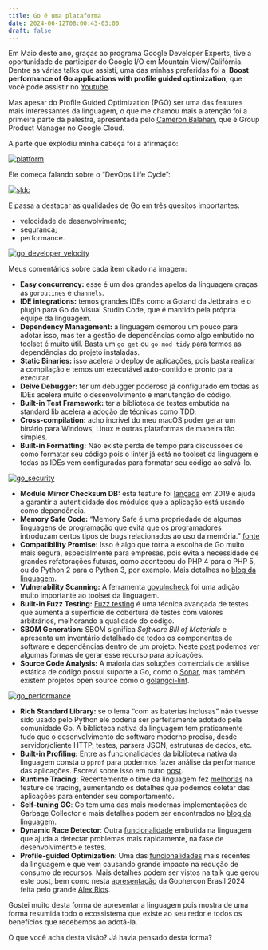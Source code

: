 ```yaml
---
title: Go é uma plataforma
date: 2024-06-12T08:00:43-03:00
draft: false
---
```

Em Maio deste ano, graças ao programa Google Developer Experts, tive a oportunidade de participar do Google I/O em Mountain View/Califórnia. Dentre as várias talks que assisti, uma das minhas preferidas foi a **‌ Boost performance of Go applications with profile guided optimization**, que você pode assistir no [Youtube](https://www.youtube.com/watch?v=FwzE5Sdhhdw). 

Mas apesar do Profile Guided Optimization (PGO) ser uma das features mais interessantes da linguagem, o que me chamou mais a atenção foi a primeira parte da palestra, apresentada pelo [Cameron Balahan](https://www.linkedin.com/in/cameronbalahan/), que é Group Product Manager no Google Cloud.

A parte que explodiu minha cabeça foi a afirmação:

[![platform](/images/posts/go_is_a_platform.png)](/images/posts/go_is_a_platform.png)

Ele começa falando sobre o “DevOps Life Cycle”:

[![sldc](/images/posts/sldc.png)](/images/posts/sldc.png)

E passa a destacar as qualidades de Go em três quesitos importantes:

- velocidade de desenvolvimento;
- segurança;
- performance.

[![go_developer_velocity](/images/posts/go_developer_velocity.png)](/images/posts/go_developer_velocity.png)

Meus comentários sobre cada item citado na imagem:

- **Easy concurrency:** esse é um dos grandes apelos da linguagem graças as `goroutines` e `channels`.
- **IDE integrations:** temos grandes IDEs como a Goland da Jetbrains e o plugin para Go do Visual Studio Code, que é mantido pela própria equipe da linguagem.
- **Dependency Management:** a linguagem demorou um pouco para adotar isso, mas ter a gestão de dependências como algo embutido no toolset é muito útil. Basta um `go get` ou `go mod tidy` para termos as dependências do projeto instaladas. 
- **Static Binaries:** isso acelera o deploy de aplicações, pois basta realizar a compilação e temos um executável auto-contido e pronto para executar.
- **Delve Debugger:** ter um debugger poderoso já configurado em todas as IDEs acelera muito o desenvolvimento e manutenção do código.
- **Built-in Test Framework:** ter a biblioteca de testes embutida na standard lib acelera a adoção de técnicas como TDD.
- **Cross-compilation:** acho incrível do meu macOS poder gerar um binário para Windows, Linux e outras plataformas de maneira tão simples. 
- **Built-in Formatting:** Não existe perda de tempo para discussões de como formatar seu código pois o linter já está no toolset da linguagem e todas as IDEs vem configuradas para formatar seu código ao salvá-lo.

[![go_security](/images/posts/go_security.png)](/images/posts/go_security.png)

- **Module Mirror Checksum DB:** esta feature foi [lançada](https://go.dev/blog/module-mirror-launch) em 2019 e ajuda a garantir a autenticidade dos módulos que a aplicação está usando como dependência. 
- **Memory Safe Code:** “Memory Safe é uma propriedade de algumas linguagens de programação que evita que os programadores introduzam certos tipos de bugs relacionados ao uso da memória.” [fonte](https://www.memorysafety.org/docs/memory-safety/)
- **Compatibility Promise:** Isso é algo que torna a escolha de Go muito mais segura, especialmente para empresas, pois evita a necessidade de grandes refatorações futuras, como aconteceu do PHP 4 para o PHP 5, ou do Python 2 para o Python 3, por exemplo. Mais detalhes no [blog da linguagem](https://go.dev/blog/compat).
- **Vulnerability Scanning:** A ferramenta [govulncheck](https://go.dev/doc/security/vuln/) foi uma adição muito importante ao toolset da linguagem.
- **Built-in Fuzz Testing:** [Fuzz testing](https://go.dev/doc/security/fuzz/) é uma técnica avançada de testes que aumenta a superfície de cobertura de testes com valores arbitrários, melhorando a qualidade do código. 
- **SBOM Generation:** SBOM significa *Software Bill of Materials* e apresenta um inventário detalhado de todos os componentes de software e dependências dentro de um projeto. Neste [post](https://earthly.dev/blog/generating-sbom/) podemos ver algumas formas de gerar esse recurso para aplicações.
- **Source Code Analysis:** A maioria das soluções comerciais de análise estática de código possui suporte a Go, como o [Sonar](https://www.sonarsource.com/knowledge/languages/go/), mas também existem projetos open source como o [golangci-lint](https://golangci-lint.run/).

[![go_performance](/images/posts/go_performance.png)](/images/posts/go_performance.png)

- **Rich Standard Library:** se o lema “com as baterias inclusas” não tivesse sido usado pelo Python ele poderia ser perfeitamente adotado pela comunidade Go. A biblioteca nativa da linguagem tem praticamente tudo que o desenvolvimento de software moderno precisa, desde servidor/cliente HTTP, testes, parsers JSON, estruturas de dados, etc.
- **Built-in Profiling:** Entre as funcionalidades da biblioteca nativa da linguagem consta o `pprof` para podermos fazer análise da performance das aplicações. Escrevi sobre isso em outro [post](https://eltonminetto.dev/post/2020-04-08-golang-pprof/).
- **Runtime Tracing:** Recentemente o time da linguagem fez [melhorias](https://go.dev/blog/execution-traces-2024) na feature de tracing, aumentando os detalhes que podemos coletar das aplicações para entender seu comportamento.
- **Self-tuning GC**: Go tem uma das mais modernas implementações de Garbage Collector e mais detalhes podem ser encontrados no [blog da linguagem](https://tip.golang.org/doc/gc-guide).
- **Dynamic Race Detector**: Outra [funcionalidade](https://go.dev/doc/articles/race_detector) embutida na linguagem que ajuda a detectar problemas mais rapidamente, na fase de desenvolvimento e testes. 
- **Profile-guided Optimization**: Uma das [funcionalidades](https://go.dev/doc/pgo) mais recentes da linguagem e que vem causando grande impacto na redução de consumo de recursos. Mais detalhes podem ser vistos na talk que gerou este post, bem como nesta [apresentação](https://www.youtube.com/watch?v=V2LSnbvylz4) da Gophercon Brasil 2024 feita pelo grande [Alex Rios](https://www.linkedin.com/in/the-alex-rios/).

Gostei muito desta forma de apresentar a linguagem pois mostra de uma forma resumida todo o ecossistema que existe ao seu redor e todos os benefícios que recebemos ao adotá-la. 

O que você acha desta visão? Já havia pensado desta forma? 

